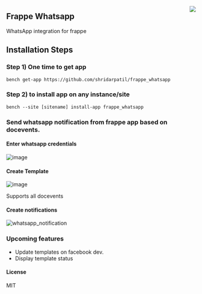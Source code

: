 <a href="https://zerodha.tech"><img src="https://zerodha.tech/static/images/github-badge.svg" align="right" /></a>

## Frappe Whatsapp

WhatsApp integration for frappe

## Installation Steps
### Step 1) One time to get app

```bench get-app https://github.com/shridarpatil/frappe_whatsapp```

### Step 2) to install app on any instance/site

```bench --site [sitename] install-app frappe_whatsapp```



### Send whatsapp notification from frappe app based on docevents.

#### Enter whatsapp credentials

![image](https://user-images.githubusercontent.com/11792643/198827382-90283b36-f8ab-430e-a909-1b600d6f5da4.png)

#### Create Template
![image](https://user-images.githubusercontent.com/11792643/198827355-ebf9c113-f39a-4d37-98f7-38f719fb2d1f.png)



Supports all docevents

#### Create notifications
![whatsapp_notification](https://user-images.githubusercontent.com/11792643/198827295-f6d756a3-6289-40b3-99ea-0394efb61041.png)


### Upcoming features
* Update templates on facebook dev.
* Display template status

#### License

MIT
